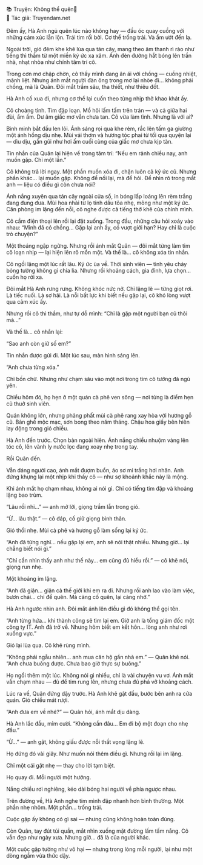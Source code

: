 📚 Truyện: Không thể quên🔞 
<br>
📖 Tác giả: Truyendam.net
<br></br>
Đêm ấy, Hà Anh ngủ quên lúc nào không hay — đầu óc quay cuồng với những cảm xúc lẫn lộn. Trái tim rối bời. Cơ thể trống trải. Và ẩm ướt đến lạ.

Ngoài trời, gió đêm khe khẽ lùa qua tán cây, mang theo âm thanh rì rào như tiếng thì thầm từ một miền ký ức xa xăm. Ánh đèn đường hắt bóng lên trần nhà, nhạt nhòa như chính tâm trí cô.

Trong cơn mơ chập chờn, cô thấy mình đang ân ái với chồng — cuồng nhiệt, mãnh liệt. Nhưng ánh mắt người đàn ông trong mơ lại nhòe đi… không phải chồng, mà là Quân. Đôi mắt trầm sâu, tha thiết, như thiêu đốt.

Hà Anh cố xua đi, nhưng cơ thể lại cuốn theo từng nhịp thở khao khát ấy.

Cô choàng tỉnh. Tim đập loạn. Mồ hôi lấm tấm trên trán — và cả giữa hai đùi, ẩm ấm. Dư âm giấc mơ vẫn chưa tan. Cô vừa làm tình. Nhưng là với ai?

Bình minh bắt đầu len lỏi. Ánh sáng rọi qua khe rèm, rắc lên tấm ga giường một ánh hồng dịu nhẹ. Mùi vải thơm và hương tóc phai từ tối qua quyện lại — dìu dịu, gần gũi như hơi ấm cuối cùng của giấc mơ chưa kịp tàn.

Tin nhắn của Quân lại hiện về trong tâm trí: “Nếu em rảnh chiều nay, anh muốn gặp. Chỉ một lần.”

Cô không trả lời ngay. Một phần muốn xóa đi, chặn luôn cả ký ức cũ. Nhưng phần khác… lại muốn gặp. Không để nối lại, mà để hỏi. Để nhìn rõ trong mắt anh — liệu có điều gì còn chưa nói?

Ánh nắng xuyên qua tán cây ngoài cửa sổ, in bóng lấp loáng lên rèm trắng đang đung đưa. Mùi hoa nhài từ lọ tinh dầu tỏa nhẹ, mỏng như một ký ức. Căn phòng im lặng đến nỗi, cô nghe được cả tiếng thở khẽ của chính mình.

Cô cầm điện thoại lên rồi lại đặt xuống. Trong đầu, những câu hỏi xoáy vào nhau: “Mình đã có chồng… Gặp lại anh ấy, có vượt giới hạn? Hay chỉ là cuộc trò chuyện?”

Một thoáng ngập ngừng. Nhưng rồi ánh mắt Quân — đôi mắt từng làm tim cô loạn nhịp — lại hiện lên rõ mồn một. Và thế là… cô không xóa tin nhắn.

Cô ngồi lặng một lúc rất lâu. Ký ức ùa về. Thời sinh viên — tình yêu cháy bỏng tưởng không gì chia lìa. Nhưng rồi khoảng cách, gia đình, lựa chọn… cuốn họ rời xa.

Đôi mắt Hà Anh rưng rưng. Không khóc nức nở. Chỉ lặng lẽ — từng giọt rơi. Là tiếc nuối. Là sợ hãi. Là nỗi bất lực khi biết nếu gặp lại, cô khó lòng vượt qua cảm xúc ấy.

Nhưng rồi cô thì thầm, như tự dỗ mình: “Chỉ là gặp một người bạn cũ thôi mà…”

Và thế là… cô nhắn lại:

“Sao anh còn giữ số em?”

Tin nhắn được gửi đi. Một lúc sau, màn hình sáng lên.

“Anh chưa từng xóa.”

Chỉ bốn chữ. Nhưng như chạm sâu vào một nơi trong tim cô tưởng đã ngủ yên.

Chiều hôm đó, họ hẹn ở một quán cà phê ven sông — nơi từng là điểm hẹn cũ thuở sinh viên.

Quán không lớn, nhưng phảng phất mùi cà phê rang xay hòa với hương gỗ cũ. Bàn ghế mộc mạc, sơn bong theo năm tháng. Chậu hoa giấy bên hiên lay động trong gió chiều.

Hà Anh đến trước. Chọn bàn ngoài hiên. Ánh nắng chiều nhuộm vàng lên tóc cô, lên vành ly nước lọc đang xoay nhẹ trong tay.

Rồi Quân đến.

Vẫn dáng người cao, ánh mắt đượm buồn, áo sơ mi trắng hơi nhăn. Anh đứng khựng lại một nhịp khi thấy cô — như sợ khoảnh khắc này là mộng.

Khi ánh mắt họ chạm nhau, không ai nói gì. Chỉ có tiếng tim đập và khoảng lặng bao trùm.

“Lâu rồi nhỉ…” — anh mở lời, giọng trầm lẫn trong gió.

“Ừ… lâu thật.” — cô đáp, cố giữ giọng bình thản.

Gió thổi nhẹ. Mùi cà phê và hương gỗ làm sống lại ký ức.

“Anh đã từng nghĩ… nếu gặp lại em, anh sẽ nói thật nhiều. Nhưng giờ… lại chẳng biết nói gì.”

“Chỉ cần nhìn thấy anh như thế này… em cũng đủ hiểu rồi.” — cô khẽ nói, giọng run nhẹ.

Một khoảng im lặng.

“Anh đã giận… giận cả thế giới khi em ra đi. Nhưng rồi anh lao vào làm việc, bươn chải… chỉ để quên. Mà càng cố quên, lại càng nhớ.”

Hà Anh ngước nhìn anh. Đôi mắt ánh lên điều gì đó không thể gọi tên.

“Anh từng hứa… khi thành công sẽ tìm lại em. Giờ anh là tổng giám đốc một công ty IT. Anh đã trở về. Nhưng hôm biết em kết hôn… lòng anh như rơi xuống vực.”

Gió lại lùa qua. Cô khẽ rùng mình.

“Không phải ngẫu nhiên… anh mua căn hộ gần nhà em.” — Quân khẽ nói. “Anh chưa buông được. Chưa bao giờ thực sự buông.”

Họ ngồi thêm một lúc. Không nói gì nhiều, chỉ là vài chuyện vu vơ. Ánh mắt vẫn chạm nhau — đủ để tim rung lên, nhưng chưa đủ phá vỡ khoảng cách.

Lúc ra về, Quân đứng dậy trước. Hà Anh khẽ gật đầu, bước bên anh ra cửa quán. Gió chiều mát rượi.

“Anh đưa em về nhé?” — Quân hỏi, ánh mắt dịu dàng.

Hà Anh lắc đầu, mỉm cười. “Không cần đâu… Em đi bộ một đoạn cho nhẹ đầu.”

“Ừ…” — anh gật, không giấu được nỗi thất vọng lặng lẽ.

Họ đứng đó vài giây. Như muốn nói thêm điều gì. Nhưng rồi lại im lặng.

Chỉ một cái gật nhẹ — thay cho lời tạm biệt.

Họ quay đi. Mỗi người một hướng.

Nắng chiều rơi nghiêng, kéo dài bóng hai người về phía ngược nhau.

Trên đường về, Hà Anh nghe tim mình đập nhanh hơn bình thường. Một phần nhẹ nhõm. Một phần… trống trải.

Cuộc gặp ấy không có gì sai — nhưng cũng không hoàn toàn đúng.

Còn Quân, tay đút túi quần, mắt nhìn xuống mặt đường lấm tấm nắng. Cô vẫn đẹp như ngày xưa. Nhưng giờ… đã là của người khác.

Một cuộc gặp tưởng như vô hại — nhưng trong lòng mỗi người, lại như một dòng ngầm vừa thức dậy.
